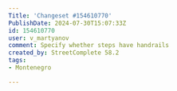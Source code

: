 ```yaml
---
Title: 'Changeset #154610770'
PublishDate: 2024-07-30T15:07:33Z
id: 154610770
user: v_martyanov
comment: Specify whether steps have handrails
created_by: StreetComplete 58.2
tags:
- Montenegro

---
```

